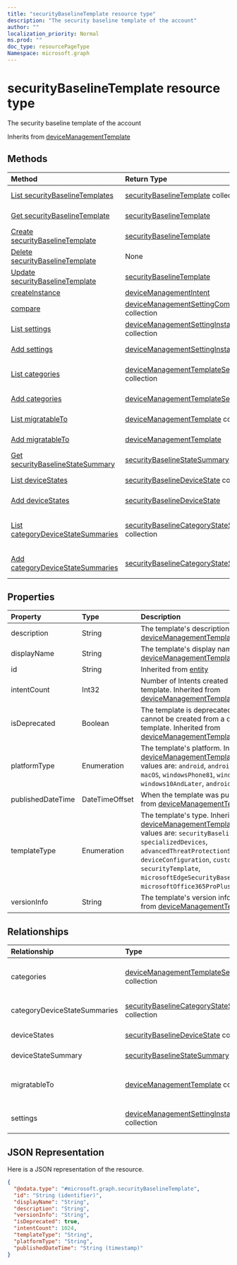 ```yaml
---
title: "securityBaselineTemplate resource type"
description: "The security baseline template of the account"
author: ""
localization_priority: Normal
ms.prod: ""
doc_type: resourcePageType
Namespace: microsoft.graph
---
```



# securityBaselineTemplate resource type

The security baseline template of the account


Inherits from [deviceManagementTemplate](../resources/deviceManagementTemplate.md)

## Methods
|Method|Return Type|Description|
|:---|:---|:---|
|[List securityBaselineTemplates](../api/securitybaselinetemplate-list.md)|[securityBaselineTemplate](../resources/securityBaselineTemplate.md) collection|List properties and relationships of the [securityBaselineTemplate](../resources/securitybaselinetemplate.md) objects.|
|[Get securityBaselineTemplate](../api/securitybaselinetemplate-get.md)|[securityBaselineTemplate](../resources/securityBaselineTemplate.md)|Read properties and relationships of the [securityBaselineTemplate](../resources/securitybaselinetemplate.md) object.|
|[Create securityBaselineTemplate](../api/securitybaselinetemplate-create.md)|[securityBaselineTemplate](../resources/securityBaselineTemplate.md)|Create a new [securityBaselineTemplate](../resources/securitybaselinetemplate.md) object.|
|[Delete securityBaselineTemplate](../api/securitybaselinetemplate-delete.md)|None|Deletes a [securityBaselineTemplate](../resources/securitybaselinetemplate.md).|
|[Update securityBaselineTemplate](../api/securitybaselinetemplate-update.md)|[securityBaselineTemplate](../resources/securityBaselineTemplate.md)|Update the properties of a [securityBaselineTemplate](../resources/securitybaselinetemplate.md) object.|
|[createInstance](../api/securitybaselinetemplate-createinstance.md)|[deviceManagementIntent](../resources/deviceManagementIntent.md)||
|[compare](../api/securitybaselinetemplate-compare.md)|[deviceManagementSettingComparison](../resources/deviceManagementSettingComparison.md) collection||
|[List settings](../api/securitybaselinetemplate-list-settings.md)|[deviceManagementSettingInstance](../resources/deviceManagementSettingInstance.md) collection|Get the deviceManagementSettingInstances from the settings navigation property.|
|[Add settings](../api/securitybaselinetemplate-post-settings.md)|[deviceManagementSettingInstance](../resources/deviceManagementSettingInstance.md)|Add settings by posting to the settings collection.|
|[List categories](../api/securitybaselinetemplate-list-categories.md)|[deviceManagementTemplateSettingCategory](../resources/deviceManagementTemplateSettingCategory.md) collection|Get the deviceManagementTemplateSettingCategories from the categories navigation property.|
|[Add categories](../api/securitybaselinetemplate-post-categories.md)|[deviceManagementTemplateSettingCategory](../resources/deviceManagementTemplateSettingCategory.md)|Add categories by posting to the categories collection.|
|[List migratableTo](../api/securitybaselinetemplate-list-migratableto.md)|[deviceManagementTemplate](../resources/deviceManagementTemplate.md) collection|Get the deviceManagementTemplates from the migratableTo navigation property.|
|[Add migratableTo](../api/securitybaselinetemplate-post-migratableto.md)|[deviceManagementTemplate](../resources/deviceManagementTemplate.md)|Add migratableTo by posting to the migratableTo collection.|
|[Get securityBaselineStateSummary](../api/securitybaselinestatesummary-get.md)|[securityBaselineStateSummary](../resources/securityBaselineStateSummary.md)|Read properties and relationships of the [securityBaselineStateSummary](../resources/securitybaselinestatesummary.md) object.|
|[List deviceStates](../api/securitybaselinetemplate-list-devicestates.md)|[securityBaselineDeviceState](../resources/securityBaselineDeviceState.md) collection|Get the securityBaselineDeviceStates from the deviceStates navigation property.|
|[Add deviceStates](../api/securitybaselinetemplate-post-devicestates.md)|[securityBaselineDeviceState](../resources/securityBaselineDeviceState.md)|Add deviceStates by posting to the deviceStates collection.|
|[List categoryDeviceStateSummaries](../api/securitybaselinetemplate-list-categorydevicestatesummaries.md)|[securityBaselineCategoryStateSummary](../resources/securityBaselineCategoryStateSummary.md) collection|Get the securityBaselineCategoryStateSummaries from the categoryDeviceStateSummaries navigation property.|
|[Add categoryDeviceStateSummaries](../api/securitybaselinetemplate-post-categorydevicestatesummaries.md)|[securityBaselineCategoryStateSummary](../resources/securityBaselineCategoryStateSummary.md)|Add categoryDeviceStateSummaries by posting to the categoryDeviceStateSummaries collection.|

## Properties
|Property|Type|Description|
|:---|:---|:---|
|description|String|The template's description Inherited from [deviceManagementTemplate](../resources/deviceManagementTemplate.md)|
|displayName|String|The template's display name Inherited from [deviceManagementTemplate](../resources/deviceManagementTemplate.md)|
|id|String| Inherited from [entity](../resources/entity.md)|
|intentCount|Int32|Number of Intents created from this template. Inherited from [deviceManagementTemplate](../resources/deviceManagementTemplate.md)|
|isDeprecated|Boolean|The template is deprecated or not. Intents cannot be created from a deprecated template. Inherited from [deviceManagementTemplate](../resources/deviceManagementTemplate.md)|
|platformType|Enumeration|The template's platform. Inherited from [deviceManagementTemplate](../resources/deviceManagementTemplate.md). Possible values are: `android`, `androidForWork`, `iOS`, `macOS`, `windowsPhone81`, `windows81AndLater`, `windows10AndLater`, `androidWorkProfile`, `all`.|
|publishedDateTime|DateTimeOffset|When the template was published Inherited from [deviceManagementTemplate](../resources/deviceManagementTemplate.md)|
|templateType|Enumeration|The template's type. Inherited from [deviceManagementTemplate](../resources/deviceManagementTemplate.md). Possible values are: `securityBaseline`, `specializedDevices`, `advancedThreatProtectionSecurityBaseline`, `deviceConfiguration`, `custom`, `securityTemplate`, `microsoftEdgeSecurityBaseline`, `microsoftOffice365ProPlusSecurityBaseline`.|
|versionInfo|String|The template's version information Inherited from [deviceManagementTemplate](../resources/deviceManagementTemplate.md)|

## Relationships
|Relationship|Type|Description|
|:---|:---|:---|
|categories|[deviceManagementTemplateSettingCategory](../resources/deviceManagementTemplateSettingCategory.md) collection|Collection of setting categories within the template Inherited from [deviceManagementTemplate](../resources/deviceManagementTemplate.md)|
|categoryDeviceStateSummaries|[securityBaselineCategoryStateSummary](../resources/securityBaselineCategoryStateSummary.md) collection|The security baseline per category device state summary|
|deviceStates|[securityBaselineDeviceState](../resources/securityBaselineDeviceState.md) collection|The security baseline device states|
|deviceStateSummary|[securityBaselineStateSummary](../resources/securityBaselineStateSummary.md)|The security baseline device state summary|
|migratableTo|[deviceManagementTemplate](../resources/deviceManagementTemplate.md) collection|Collection of templates this template can migrate to Inherited from [deviceManagementTemplate](../resources/deviceManagementTemplate.md)|
|settings|[deviceManagementSettingInstance](../resources/deviceManagementSettingInstance.md) collection|Collection of all settings this template has Inherited from [deviceManagementTemplate](../resources/deviceManagementTemplate.md)|

## JSON Representation
Here is a JSON representation of the resource.
<!-- {
  "blockType": "resource",
  "keyProperty": "id",
  "@odata.type": "microsoft.graph.securityBaselineTemplate",
  "baseType": "microsoft.graph.deviceManagementTemplate",
  "openType": false
}
-->
``` json
{
  "@odata.type": "#microsoft.graph.securityBaselineTemplate",
  "id": "String (identifier)",
  "displayName": "String",
  "description": "String",
  "versionInfo": "String",
  "isDeprecated": true,
  "intentCount": 1024,
  "templateType": "String",
  "platformType": "String",
  "publishedDateTime": "String (timestamp)"
}
```

